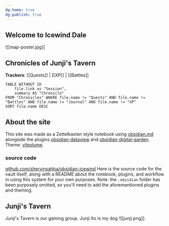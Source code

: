 ```yaml
---
dg-home: true
dg-publish: true
---
```


## Welcome to Icewind Dale
![[map-poster.jpg]]

## Chronicles of Junji's Tavern

**Trackers**: [[Quests]] | [[XP]] | [[Battles]]

```dataview
TABLE WITHOUT ID 
	file.link as "Session",
	summary AS "Chronicle" 
FROM "Chronicles" WHERE file.name != "Quests" AND file.name != "Battles" AND file.name != "Journal" AND file.name != "XP"
SORT file.name DESC
```

## About the site
This site was made as a Zettelkasten style notebook using [obsidian.md](https://obsidian.md) alongside the plugins [obsidian-dataview](https://blacksmithgu.github.io/obsidian-dataview/) and [obsidian-digital-garden](https://github.com/oleeskild/obsidian-digital-garden). Theme: [vileplume](https://github.com/hungsu/vileplume-obsidian).

### source code
[github.com/shervinsahba/obsidian-icewind](https://github.com/shervinsahba/obsidian-icewind)
Here is the source code for the vault itself, along with a README about the notebook, plugins, and workflow in using this system for your own purposes. Note: the `.obsidian` folder has been purposely omitted, so you'll need to add the aforementioned plugins and theming.

## Junji's Tavern
Junji's Tavern is our gaming group. Junji Ito is my dog ![[junji.png]].